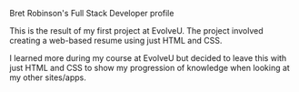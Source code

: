 Bret Robinson's Full Stack Developer profile

This is the result of my first project at EvolveU. The project
involved creating a web-based resume using just HTML and CSS.

I learned more during my course at EvolveU but
decided to leave this with just HTML and CSS to
show my progression of knowledge when looking
at my other sites/apps.

